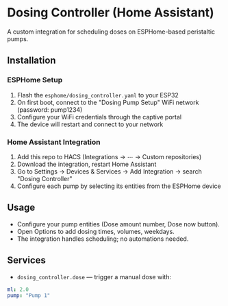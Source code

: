 # Dosing Controller (Home Assistant)

A custom integration for scheduling doses on ESPHome-based peristaltic pumps.

## Installation

### ESPHome Setup
1. Flash the `esphome/dosing_controller.yaml` to your ESP32
2. On first boot, connect to the "Dosing Pump Setup" WiFi network (password: pump1234)
3. Configure your WiFi credentials through the captive portal
4. The device will restart and connect to your network

### Home Assistant Integration
1. Add this repo to HACS (Integrations → ⋯ → Custom repositories)
2. Download the integration, restart Home Assistant
3. Go to Settings → Devices & Services → Add Integration → search "Dosing Controller"
4. Configure each pump by selecting its entities from the ESPHome device

## Usage
- Configure your pump entities (Dose amount number, Dose now button).
- Open Options to add dosing times, volumes, weekdays.
- The integration handles scheduling; no automations needed.

## Services
- `dosing_controller.dose` — trigger a manual dose with:
```yaml
ml: 2.0
pump: "Pump 1"
